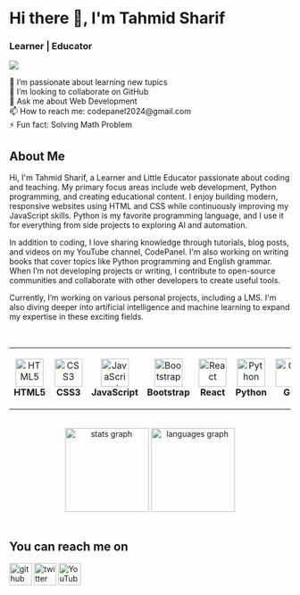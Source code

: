 # Hi there 👋, I'm Tahmid Sharif
### Learner | Educator
![](https://pbs.twimg.com/profile_banners/1818892229093773312/1749708997)

<p>
🌱 I’m passionate about learning new tupics<br>
👯 I’m looking to collaborate on GitHub <br>
💬 Ask me about Web Development <br>
📫 How to reach me: codepanel2024@gmail.com <br>
⚡ Fun fact: Solving Math Problem <br>
</p>

## About Me
Hi, I'm Tahmid Sharif, a Learner and Little Educator passionate about coding and teaching. My primary focus areas include web development, Python programming, and creating educational content. I enjoy building modern, responsive websites using HTML and CSS while continuously improving my JavaScript skills. Python is my favorite programming language, and I use it for everything from side projects to exploring AI and automation.

In addition to coding, I love sharing knowledge through tutorials, blog posts, and videos on my YouTube channel, CodePanel. I'm also working on writing books that cover topics like Python programming and English grammar. When I’m not developing projects or writing, I contribute to open-source communities and collaborate with other developers to create useful tools.

Currently, I’m working on various personal projects, including a LMS. I'm also diving deeper into artificial intelligence and machine learning to expand my expertise in these exciting fields.

<br>

<table align="center">
<tr>
<td align="center" width="90" height="110">
  <img src="https://skillicons.dev/icons?i=html" width="50" height="50" alt="HTML5" /><br>
  <b>HTML5</b>
</td>
<td align="center" width="90" height="110">
  <img src="https://skillicons.dev/icons?i=css" width="50" height="50" alt="CSS3" /><br>
  <b>CSS3</b>
</td>
<td align="center" width="100" height="110">
  <img src="https://skillicons.dev/icons?i=javascript" width="50" height="50" alt="JavaScript" /><br>
  <b>JavaScript</b>
</td>
<td align="center" width="100" height="110">
  <img src="https://skillicons.dev/icons?i=bootstrap" width="50" height="50" alt="Bootstrap" /><br>
  <b>Bootstrap</b>
</td>
<td align="center" width="90" height="110">
  <img src="https://skillicons.dev/icons?i=react" width="50" height="50" alt="React" /><br>
  <b>React</b>
</td>
<td align="center" width="90" height="110">
  <img src="https://skillicons.dev/icons?i=python" width="50" height="50" alt="Python" /><br>
  <b>Python</b>
</td>
<td align="center" width="90" height="110">
  <img src="https://skillicons.dev/icons?i=git" width="50" height="50" alt="Git" /><br>
  <b>Git</b>
</td>
<td align="center" width="90" height="110">
  <img src="https://skillicons.dev/icons?i=github" width="50" height="50" alt="GitHub" /><br>
  <b>GitHub</b>
</td>
<td align="center" width="100" height="110">
  <img src="https://skillicons.dev/icons?i=vscode" width="50" height="50" alt="VS Code" /><br>
  <b>VS Code</b>
</td>
</tr>
</table>

<br>

<div align="center">
  <img src="https://github-readme-stats.vercel.app/api?username=tahmidwafi&hide_title=false&hide_rank=false&show_icons=true&include_all_commits=true&count_private=true&disable_animations=false&theme=dracula&locale=en&hide_border=false" height="150" alt="stats graph"  />
  <img src="https://github-readme-stats.vercel.app/api/top-langs?username=tahmidwafi&locale=en&hide_title=false&layout=compact&card_width=320&langs_count=5&theme=dracula&hide_border=false" height="150" alt="languages graph"  />
</div>

<br>

## You can reach me on
[<img src='https://cdn.pixabay.com/photo/2022/01/30/13/33/github-6980894_960_720.png' alt='github' height='40'>](https://github.com/Md-TahmidSharifWafi)  [<img src='https://cdn-icons-png.flaticon.com/512/124/124021.png' alt='twitter' height='40'>](https://x.com/TahmidWafi2557)  [<img src='https://cdn-icons-png.freepik.com/256/15707/15707874.png?semt=ais_hybrid' alt='YouTube' height='40'>](https://www.youtube.com/@codepanel2024)
